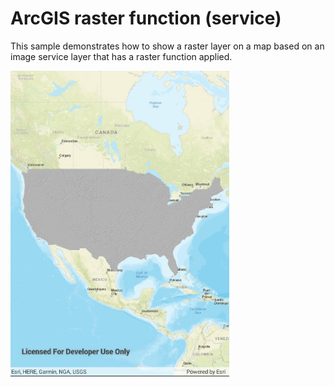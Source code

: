 # ArcGIS raster function (service)

This sample demonstrates how to show a raster layer on a map based on an image service layer that has a raster function applied.

<img src="RasterLayerRasterFunction.jpg" width="350"/>




